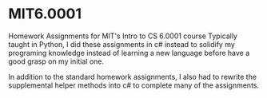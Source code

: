 # MIT6.0001
Homework Assignments for MIT's Intro to CS 6.0001 course
Typically taught in Python, I did these assignments in c# instead to solidify my programing knowledge instead of learning a new language before have a good grasp on my initial one. 

In addition to the standard homework assignments, I also had to rewrite the supplemental helper methods into c# to complete many of the assignments.
